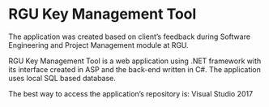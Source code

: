 <h1> RGU Key Management Tool </h1>
The application was created based on client’s feedback during Software Engineering and Project Management module at RGU.

RGU Key Management Tool is a web application using .NET framework with its interface created in ASP and the back-end written in C#. 
The application uses local SQL based database.

The best way to access the application’s repository is: Visual Studio 2017
